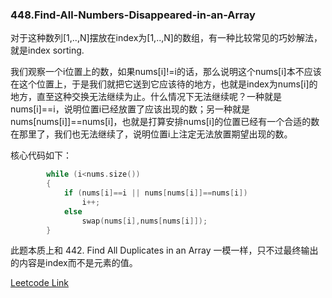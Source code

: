 ### 448.Find-All-Numbers-Disappeared-in-an-Array

对于这种数列[1,..,N]摆放在index为[1,..,N]的数组，有一种比较常见的巧妙解法，就是index sorting.

我们观察一个i位置上的数，如果nums[i]!=i的话，那么说明这个nums[i]本不应该在这个位置上，于是我们就把它送到它应该待的地方，也就是index为nums[i]的地方，直至这种交换无法继续为止。什么情况下无法继续呢？一种就是nums[i]==i，说明位置i已经放置了应该出现的数；另一种就是nums[nums[i]]==nums[i]，也就是打算安排nums[i]的位置已经有一个合适的数在那里了，我们也无法继续了，说明位置i上注定无法放置期望出现的数。

核心代码如下：
```cpp
        while (i<nums.size())
        {
            if (nums[i]==i || nums[nums[i]]==nums[i])             
                i++;            
            else            
                swap(nums[i],nums[nums[i]]);            
        }
```        
此题本质上和 442. Find All Duplicates in an Array 一模一样，只不过最终输出的内容是index而不是元素的值。


[Leetcode Link](https://leetcode.com/problems/find-all-numbers-disappeared-in-an-array)